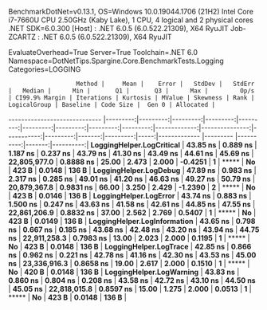 
BenchmarkDotNet=v0.13.1, OS=Windows 10.0.19044.1706 (21H2)
Intel Core i7-7660U CPU 2.50GHz (Kaby Lake), 1 CPU, 4 logical and 2 physical cores
.NET SDK=6.0.300
  [Host]     : .NET 6.0.5 (6.0.522.21309), X64 RyuJIT
  Job-ZCARTZ : .NET 6.0.5 (6.0.522.21309), X64 RyuJIT

EvaluateOverhead=True  Server=True  Toolchain=.NET 6.0  
Namespace=DotNetTips.Spargine.Core.BenchmarkTests.Logging  Categories=LOGGING  

                       Method |     Mean |    Error |   StdDev |   StdErr |   Median |      Min |       Q1 |       Q3 |      Max |         Op/s | CI99.9% Margin | Iterations | Kurtosis | MValue | Skewness | Rank | LogicalGroup | Baseline | Code Size |  Gen 0 | Allocated |
----------------------------- |---------:|---------:|---------:|---------:|---------:|---------:|---------:|---------:|---------:|-------------:|---------------:|-----------:|---------:|-------:|---------:|-----:|------------- |--------- |----------:|-------:|----------:|
    **LoggingHelper.LogCritical** | **43.85 ns** | **0.889 ns** | **1.187 ns** | **0.237 ns** | **43.79 ns** | **41.30 ns** | **43.49 ns** | **44.61 ns** | **45.69 ns** | **22,805,977.0** |      **0.8888 ns** |      **25.00** |    **2.473** |  **2.000** |  **-0.4251** |    **1** |            ***** |       **No** |     **423 B** | **0.0148** |     **136 B** |
       **LoggingHelper.LogDebug** | **47.89 ns** | **0.983 ns** | **2.317 ns** | **0.285 ns** | **49.01 ns** | **41.20 ns** | **46.63 ns** | **49.27 ns** | **50.79 ns** | **20,879,367.8** |      **0.9831 ns** |      **66.00** |    **3.250** |  **2.429** |  **-1.2390** |    **2** |            ***** |       **No** |     **423 B** | **0.0146** |     **136 B** |
       **LoggingHelper.LogError** | **43.74 ns** | **0.883 ns** | **1.500 ns** | **0.247 ns** | **43.63 ns** | **41.58 ns** | **42.61 ns** | **44.85 ns** | **47.55 ns** | **22,861,206.9** |      **0.8832 ns** |      **37.00** |    **2.562** |  **2.769** |   **0.5407** |    **1** |            ***** |       **No** |     **423 B** | **0.0149** |     **136 B** |
 **LoggingHelper.LogInformation** | **43.65 ns** | **0.798 ns** | **0.667 ns** | **0.185 ns** | **43.68 ns** | **42.48 ns** | **43.20 ns** | **43.94 ns** | **44.75 ns** | **22,911,258.3** |      **0.7983 ns** |      **13.00** |    **2.023** |  **2.000** |   **0.1195** |    **1** |            ***** |       **No** |     **423 B** | **0.0148** |     **136 B** |
       **LoggingHelper.LogTrace** | **42.85 ns** | **0.866 ns** | **0.962 ns** | **0.221 ns** | **42.78 ns** | **41.16 ns** | **42.30 ns** | **43.53 ns** | **45.00 ns** | **23,336,916.3** |      **0.8658 ns** |      **19.00** |    **2.617** |  **2.000** |   **0.1510** |    **1** |            ***** |       **No** |     **420 B** | **0.0148** |     **136 B** |
     **LoggingHelper.LogWarning** | **43.83 ns** | **0.860 ns** | **0.804 ns** | **0.208 ns** | **43.58 ns** | **42.72 ns** | **43.10 ns** | **44.50 ns** | **45.05 ns** | **22,818,015.8** |      **0.8597 ns** |      **15.00** |    **1.275** |  **2.000** |   **0.0513** |    **1** |            ***** |       **No** |     **423 B** | **0.0148** |     **136 B** |
